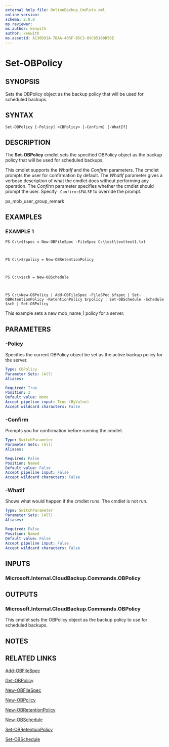 ```yaml
---
external help file: OnlineBackup_Cmdlets.xml
online version: 
schema: 2.0.0
ms.reviewer:
ms.author: kenwith
author: kenwith
ms.assetid: A136D91A-7BAA-405F-B5C3-89C65180D56E
---
```


# Set-OBPolicy

## SYNOPSIS
Sets the OBPolicy object as the backup policy that will be used for scheduled backups.

## SYNTAX

```
Set-OBPolicy [-Policy] <CBPolicy> [-Confirm] [-WhatIf]
```

## DESCRIPTION
The **Set-OBPolicy** cmdlet sets the specified OBPolicy object as the backup policy that will be used for scheduled backups.

This cmdlet supports the *WhatIf* and the *Confirm* parameters.
The cmdlet prompts the user for confirmation by default.
The *WhatIf* parameter gives a verbose description of what the cmdlet does without performing any operation.
The *Confirm* parameter specifies whether the cmdlet should prompt the user.
Specify `-Confirm:$FALSE`  to override the prompt.

ps_mob_user_group_remark

## EXAMPLES

### EXAMPLE 1
```
PS C:\>$fspec = New-OBFileSpec -FileSpec C:\test\texttext1.txt



PS C:\>$rpolicy = New-OBRetentionPolicy



PS C:\>$sch = New-OBSchedule



PS C:\>New-OBPolicy | Add-OBFileSpec -FileSPec $fspec | Set-OBRetentionPolicy -RetentionPolicy $rpolicy | Set-OBSchedule -Schedule $sch | Set-OBPolicy
```

This example sets a new mob_name_1 policy for a server.

## PARAMETERS

### -Policy
Specifies the current OBPolicy object be set as the active backup policy for the server.

```yaml
Type: CBPolicy
Parameter Sets: (All)
Aliases: 

Required: True
Position: 2
Default value: None
Accept pipeline input: True (ByValue)
Accept wildcard characters: False
```

### -Confirm
Prompts you for confirmation before running the cmdlet.

```yaml
Type: SwitchParameter
Parameter Sets: (All)
Aliases: 

Required: False
Position: Named
Default value: False
Accept pipeline input: False
Accept wildcard characters: False
```

### -WhatIf
Shows what would happen if the cmdlet runs.
The cmdlet is not run.

```yaml
Type: SwitchParameter
Parameter Sets: (All)
Aliases: 

Required: False
Position: Named
Default value: False
Accept pipeline input: False
Accept wildcard characters: False
```

## INPUTS

### Microsoft.Internal.CloudBackup.Commands.OBPolicy

## OUTPUTS

### Microsoft.Internal.CloudBackup.Commands.OBPolicy
This cmdlet sets the OBPolicy object as the backup policy to use for scheduled backups.

## NOTES

## RELATED LINKS

[Add-OBFileSpec](./Add-OBFileSpec.md)

[Get-OBPolicy](./Get-OBPolicy.md)

[New-OBFileSpec](./New-OBFileSpec.md)

[New-OBPolicy](./New-OBPolicy.md)

[New-OBRetentionPolicy](./New-OBRetentionPolicy.md)

[New-OBSchedule](./New-OBSchedule.md)

[Set-OBRetentionPolicy](./Set-OBRetentionPolicy.md)

[Set-OBSchedule](./Set-OBSchedule.md)

